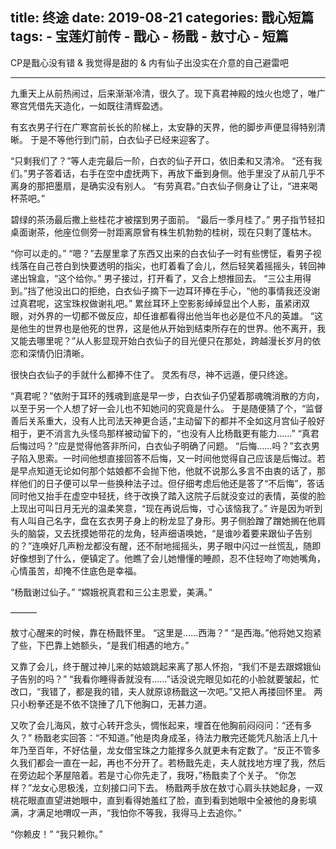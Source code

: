 title:	终途
date:	2019-08-21
categories: 戬心短篇
tags:
	- 宝莲灯前传
	- 戬心
	- 杨戬
	- 敖寸心
	- 短篇
---

CP是戬心没有错 & 我觉得是甜的 & 内有仙子出没实在介意的自己避雷吧<!--more-->

---

九重天上从前热闹过，后来渐渐冷清，很久了。现下真君神殿的烛火也熄了，唯广寒宫凭借先天造化，一如既往清辉盈透。

有玄衣男子行在广寒宫前长长的阶梯上，太安静的天界，他的脚步声便显得特别清晰。
于是不等他行到门前，白衣仙子已经来迎客了。

“只剩我们了？”等人走完最后一阶，白衣的仙子开口，依旧柔和又清冷。
“还有我们。”男子答着话，右手在空中虚抚两下，再放下垂到身侧。他手里没了从前几乎不离身的那把墨扇，是确实没有别人。
“有劳真君。”白衣仙子侧身让了让，“进来喝杯茶吧。”

碧绿的茶汤最后撒上些桂花才被摆到男子面前。
“最后一季月桂了。”
男子指节轻扣桌面谢茶，他座位侧旁一肘距离原曾有株生机勃勃的桂树，现在只剩了蓬枯木。

“你可以走的。”
“嗯？”去屋里拿了东西又出来的白衣仙子一时有些愣怔，看男子视线落在自己苍白到快要透明的指尖，也盯着看了会儿，然后轻笑着摇摇头，转回神递出锦盒，“这个给你。”
男子接过，打开看了，又合上想推回去。
“三公主用得到。”挡了他没出口的拒绝，白衣仙子摘下一边耳环捧在手心，“他的事情我还没谢过真君呢，这宝珠权做谢礼吧。”
累丝耳环上空影影绰绰显出个人影，虽紧闭双眼，对外界的一切都不做反应，却任谁都看得出他当年也必是位不凡的英雄。
“这是他生的世界也是他死的世界，这是他从开始到结束所存在的世界。他不离开，我又能去哪里呢？”从人影显现开始白衣仙子的目光便只在那处，跨越漫长岁月的依恋和深情仍旧清晰。

很快白衣仙子的手就什么都捧不住了。
灵炁有尽，神不远遁，便只终途。

“真君呢？”依附于耳环的残魂到底是早一步，白衣仙子仍望着那魂魄消散的方向，以至于另一个人想了好一会儿也不知她问的究竟是什么。
于是随便猜了个，“监督善后关系重大，没有人比司法天神更合适，”主动留下的都并不全如这月宫仙子般好相于，更不消言九头怪鸟那样被动留下的，“也没有人比杨戬更有能力……”
“真君后悔过吗？”应是觉得他答非所问，白衣仙子明确了问题。
“后悔……吗？”玄衣男子陷入思索。一时间他想直接回答不后悔，又一时间他觉得自己应该是后悔过。若是早点知道无论如何那个姑娘都不会抛下他，他就不说那么多言不由衷的话了，那样他们的日子便可以早一些换种法子过。但仔细考虑后他还是答了“不后悔”，答话同时他又抬手在虚空中轻抚，终于改换了踏入这院子后就没变过的表情，英俊的脸上现出可叫日月无光的温柔笑意，“现在再说后悔，寸心该恼我了。”
许是因为听到有人叫自己名字，盘在玄衣男子身上的粉龙显了身形。男子侧脸蹭了蹭她搁在他肩头的脑袋，又去抚摸她带花的龙角，轻声细语唤她，“是谁吵着要来跟仙子告别的？”连唤好几声粉龙都没有醒，还不耐地摇摇头，男子眼中闪过一丝慌乱，随即好像想到了什么，便镇定了。他瞧了会儿她懵懂的睡颜，忍不住轻吻了吻她嘴角，心情虽苦，却掩不住底色是幸福。

“杨戬谢过仙子。”
“嫦娥祝真君和三公主恩爱，美满。”

———

敖寸心醒来的时候，靠在杨戬怀里。
“这里是……西海？”
“是西海。”他将她又抱紧了些，下巴靠上她额头，“是我们相遇的地方。”

又靠了会儿，终于醒过神儿来的姑娘跳起来离了那人怀抱，“我们不是去跟嫦娥仙子告别的吗？”
“我看你睡得香就没有……”话没说完眼见如花的小脸就要皱起，忙改口，“我错了，都是我的错，夫人就原谅杨戬这一次吧。”又把人再搂回怀里。
两只小粉拳还是不依不饶捶了几下他胸口，无甚力道。

又吹了会儿海风，敖寸心转开念头，惆怅起来，埋首在他胸前闷闷问：“还有多久？”
杨戬老实回答：“不知道。”他是肉身成圣，待法力散完还能凭凡胎活上几十年乃至百年，不好估量，龙女借宝珠之力能撑多久就更未有定数了。“反正不管多久我们都会一直在一起，再也不分开了。若杨戬先走，夫人就找地方埋了我，然后在旁边起个茅屋陪着。若是寸心你先走了，我呀，”杨戬卖了个关子。
“你怎样？”龙女心思极浅，立刻接口问下去。
杨戬两手放在敖寸心肩头扶她起身，一双桃花眼直直望进她眼中，直到看得她羞红了脸，直到看到她眼中全被他的身影填满，才满足地喟叹一声，“我怕你不等我，我得马上去追你。”

“你赖皮！”
“我只赖你。”
